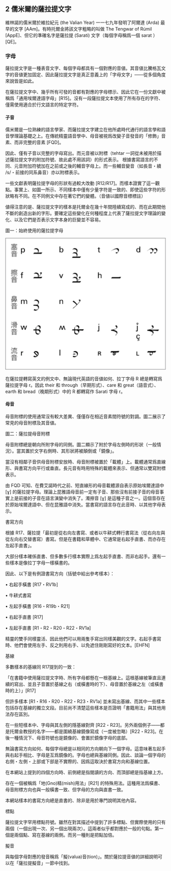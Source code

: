 ## 2 儒米爾的薩拉提文字

維林諾的儒米爾於維拉紀元 (the Valian Year) 一一七九年發明了阿爾達 (Arda) 最早的文字 [AAm]。有時托爾金將該文字粗略的叫做 The Tengwar of Rúmil [AppE]、但它的準確名字是薩拉提 (Sarati) 文字（每個字母稱爲一個 sarat ）[QE]。

### 字母

薩拉提文字是一種表音文字、每個字母都具有一個對應的音値。其音値比騰格瓦文字的音値更加固定、因此薩拉提文字是真正意義上的「字母文字」——從多個角度來說皆是如此。

在薩拉提文字中、幾乎所有可發的音都有對應的字母標示、因此它在一份文獻中被稱爲「通用埃爾達語字母」[R15]。沒有一段薩拉提文本使用了所有存在的字符、僅需使用適合於行文語言的特定字符。

#### 子音

儒米爾是一位熟練的語言學家、而薩拉提文字建立在他所處時代通行的語言學和語音學理論基礎之上。在傳統精靈語音學中、母音被視爲改變子音發音的「修飾」音素、而非完整的音素 [FQD]。

因此、僅有子音以完整的字母寫出。而元音被以附標（tehtar 一詞從未被用於描述薩拉提文字的附加符號、故此處不用該詞）的形式表示。 根據書寫語言的不同、元音附加符號加在之前或之後的輔音字母上。而一些輔音變音（如長音・續 /s/・前接的同系鼻音）亦以附標表示。

一些文獻表明薩拉提字母的形狀有過較大改動 [R12/R17]。而樣本證實了這一觀點。事實上、如圖一所示、不同樣本中僅有少量字符是一致的、即使這些字符的形狀略有不同。在不同例文中存在著它們的變體。（音値以國際音標標註）

値得注意的是、薩拉提文字的樣本是托爾金在幾十年間陸續寫成的、而在此期間他不斷的創造出新的字形。要確定這些變化在何種程度上代表了薩拉提文字理論的變化、以及它們是否表示文字本身的巨變並不容易。

圖一：始終使用的薩拉提字母

![image](.attachments/2-1.png) 

在薩拉提轉寫英文的例文中、無論現代英語的音値如何、拉丁字母 R 總是轉寫爲薩拉提字母 r。因此 their 和 through（早期形式）、care 和 great（語音式）、earth 和 bread（晚期形式）中的 R 都轉寫作 Sarati 字母 r。

#### 母音

母音附標的使用通常沒有較大差異、僅僅存在相近音素間符號的對調。圖二展示了常見的母音附標及其音値。

圖二：薩拉提母音附標

母音附標總是朝向所附字母的同側。圖二顯示了附於字母左側時的形狀（一般情況）。當其置於文字右側時、其形狀將被顛倒或「鏡像」。

當沒有相鄰子音供母音附標安放時、母音附標被置於「載體」上。載體通常爲直線形、與書寫方向平行或垂直。長元音有時用特殊的載體來表示、但通常以雙寫附標表示。

由 FQD 可知、在費艾諾時代之前、短直線形的母音載體源自表示原始埃爾達語中 [ɣ] 的薩拉提字母。理論上昆雅語母音前一定有子音、那些沒有前接子音的母音事實上是前接的子音在語言演變中消失了。濁擦音 [ɣ] 是這種子音之一。這個音存在於原始埃爾達語中、但在昆雅語中消失。當書寫的語言存在此音時、以其他字母表示。

書寫方向

根據 R17、薩拉提「最初是從右向左書寫、或者以牛耕式轉行書寫法（從右向左與從左向右交替書寫）書寫。但是在書籍和草體中、它通常是右起手直書、而亦存在左起手直書」。

大部分樣本確係直書、但多數多行樣本實際上爲左起手直書、而非右起手。還有一些樣本是像拉丁字母一樣橫書的。

因此、以下是有例證書寫方向（括號中給出參考樣本）：

•	右起手橫書 [R17・RV1b]

•	牛耕式書寫

•	左起手橫書 [R16・R19b・R21]

•	右起手直書 [R17]

•	左起手直書 [R1・R2・R20・R22・RV1a]

精靈的雙手同樣靈活、因此他們可以用兩隻手寫出同樣美觀的文字。右起手書寫時、他們會使用左手、反之則用右手、以免遮住剛剛寫好的文本。[EHFN]

基線

多數樣本的基線同 R17提到的一致：

「在書籍中使用薩拉提文字時、所有字母都懸在一根基線上。這根基線被筆直且連續的寫出、並且子音置於基線之右（或橫書時的下）、母音置於基線之左（或橫書時的上）」[R17]

但許多樣本 [R1・R16・R20・R22・R23・RV1a] 並未寫出基線、而其中一些樣本包括存在基線的獨立文段。目前尚不清楚這些樣本是否證明「書籍用法」與其他用法存在區別。

在一些短樣本中、字母與其左側的隱基線對齊 [R22・R23]。另外兩個例子——都是托爾金教授的名字——都是圍繞基線鏡像寫成（一度被忽略）[R22・R23]。在後一種情況下、母音符號也是鏡像的、會置於鏡像字母的底部。

無論書寫方向如何、每個字母總是以相同的方向朝向下一個字母。這意味著左起手與右起手相比、字母是互爲鏡像的。字母也總與基線同側。因此、談論一個字母的右側・左側・上部或下部是不實際的、因爲這取決於書寫方向和基線位置。

在本網站上提到的四個方向時、前側總是指閱讀的方向、而頂部總是指基線上方。

存在一個被稱爲「地(Gno)精(mish)用法」[R21] 的特殊用法。這種用法爲橫書、母音附標方向也與一般橫書一致、但字母的方向與直書一致。

本網站樣本的書寫方向總是直書的、除非是用於專門說明其他內容。

標點

薩拉提文字罕用標點符號。雖然在對其描述中提到了許多標點、但實際使用的只有兩個（一個出現一次、另一個出現兩次）。這兩者似乎都對應於一般的句點。第一個是兩個點、寫在基線的兩側。而另一種則是把點加倍。

擬音

與每個字母對應的發音稱爲「擬(valua)音(tion)」。關於薩拉提音値的詳細說明可以在「薩拉提擬音」一節中找到。